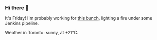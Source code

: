 ### Hi there :wave:

It's Friday! I'm probably working for [this bunch](https://github.com/kohofinancial), lighting a fire under some Jenkins pipeline.

Weather in Toronto: sunny, at +21°C.
